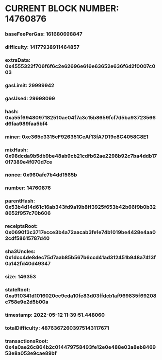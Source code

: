 # CURRENT BLOCK NUMBER: 14760876

### baseFeePerGas: 161680698847
### difficulty: 14177938911464857
### extraData: 0x4555322f706f6f6c2e62696e616e63652e636f6d2f0007c003
### gasLimit: 29999942
### gasUsed: 29998099
### hash: 0xa55f6948097182510ae04f7a3c15b8659fcf7d5ba93723566d6faa989faa5bf4
### miner: 0xc365c3315cF926351CcAf13fA7D19c8C4058C8E1
### mixHash: 0x98dcda9b5db9be48ab9cb21cdfb62ae2298b92c7ba4ddb170f7389e4f070d7ce
### nonce: 0x960afc7b4dd1565b
### number: 14760876
### parentHash: 0x53b4d14d61c16ab343fd9a19b8ff3925f653b42b66f9b0b328652f957c70b606
### receiptsRoot: 0x0690f3c3717ecce3b4a72aacab3fe1e74b1019be4428e4aa02cdf58615787d40
### sha3Uncles: 0x1dcc4de8dec75d7aab85b567b6ccd41ad312451b948a7413f0a142fd40d49347
### size: 146353
### stateRoot: 0xa910341d1016020cc9eda10fe83d03ffdcb1af969835f69208c758e9e2d5b00a
### timestamp: 2022-05-12 11:39:51.448060
### totalDifficulty: 48763672603975143117671
### transactionsRoot: 0x4a0ae26c864b2c014479758493fe12e0e488e03a8eb846953e8a053e9cae89bf
